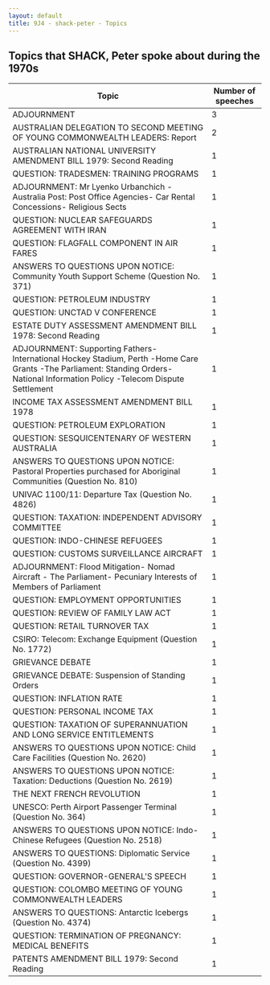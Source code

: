 ```yaml
---
layout: default
title: 9J4 - shack-peter - Topics
---
```

## Topics that SHACK, Peter spoke about during the 1970s

| Topic | Number of speeches |
|--------------|----------------|
|ADJOURNMENT|3|
|AUSTRALIAN DELEGATION TO SECOND MEETING OF YOUNG COMMONWEALTH LEADERS: Report|2|
|AUSTRALIAN NATIONAL UNIVERSITY AMENDMENT BILL 1979: Second Reading|1|
|QUESTION: TRADESMEN: TRAINING PROGRAMS|1|
|ADJOURNMENT: Mr Lyenko Urbanchich -Australia Post: Post Office Agencies- Car Rental Concessions- Religious Sects|1|
|QUESTION: NUCLEAR SAFEGUARDS AGREEMENT WITH IRAN|1|
|QUESTION: FLAGFALL COMPONENT IN AIR FARES|1|
|ANSWERS TO QUESTIONS UPON NOTICE: Community Youth Support Scheme (Question No. 371)|1|
|QUESTION: PETROLEUM INDUSTRY|1|
|QUESTION: UNCTAD V CONFERENCE|1|
|ESTATE DUTY ASSESSMENT AMENDMENT BILL 1978: Second Reading|1|
|ADJOURNMENT: Supporting Fathers- International Hockey Stadium, Perth -Home Care Grants -The Parliament: Standing Orders- National Information Policy -Telecom Dispute Settlement|1|
|INCOME TAX ASSESSMENT AMENDMENT BILL 1978|1|
|QUESTION: PETROLEUM EXPLORATION|1|
|QUESTION: SESQUICENTENARY OF WESTERN AUSTRALIA|1|
|ANSWERS TO QUESTIONS UPON NOTICE: Pastoral Properties purchased for Aboriginal Communities (Question No. 810)|1|
|UNIVAC 1100/11: Departure Tax (Question No. 4826)|1|
|QUESTION: TAXATION: INDEPENDENT ADVISORY COMMITTEE|1|
|QUESTION: INDO-CHINESE REFUGEES|1|
|QUESTION: CUSTOMS SURVEILLANCE AIRCRAFT|1|
|ADJOURNMENT: Flood Mitigation- Nomad Aircraft - The Parliament- Pecuniary Interests of Members of Parliament|1|
|QUESTION: EMPLOYMENT OPPORTUNITIES|1|
|QUESTION: REVIEW OF FAMILY LAW ACT|1|
|QUESTION: RETAIL TURNOVER TAX|1|
|CSIRO: Telecom: Exchange Equipment (Question No. 1772)|1|
|GRIEVANCE DEBATE|1|
|GRIEVANCE DEBATE: Suspension of Standing Orders|1|
|QUESTION: INFLATION RATE|1|
|QUESTION: PERSONAL INCOME TAX|1|
|QUESTION: TAXATION OF SUPERANNUATION AND LONG SERVICE ENTITLEMENTS|1|
|ANSWERS TO QUESTIONS UPON NOTICE: Child Care Facilities (Question No. 2620)|1|
|ANSWERS TO QUESTIONS UPON NOTICE: Taxation: Deductions (Question No. 2619)|1|
|THE NEXT FRENCH REVOLUTION|1|
|UNESCO: Perth Airport Passenger Terminal (Question No. 364)|1|
|ANSWERS TO QUESTIONS UPON NOTICE: Indo-Chinese Refugees (Question No. 2518)|1|
|ANSWERS TO QUESTIONS: Diplomatic Service (Question No. 4399)|1|
|QUESTION: GOVERNOR-GENERAL'S SPEECH|1|
|QUESTION: COLOMBO MEETING OF YOUNG COMMONWEALTH LEADERS|1|
|ANSWERS TO QUESTIONS: Antarctic Icebergs (Question No. 4374)|1|
|QUESTION: TERMINATION OF PREGNANCY: MEDICAL BENEFITS|1|
|PATENTS AMENDMENT BILL 1979: Second Reading|1|
